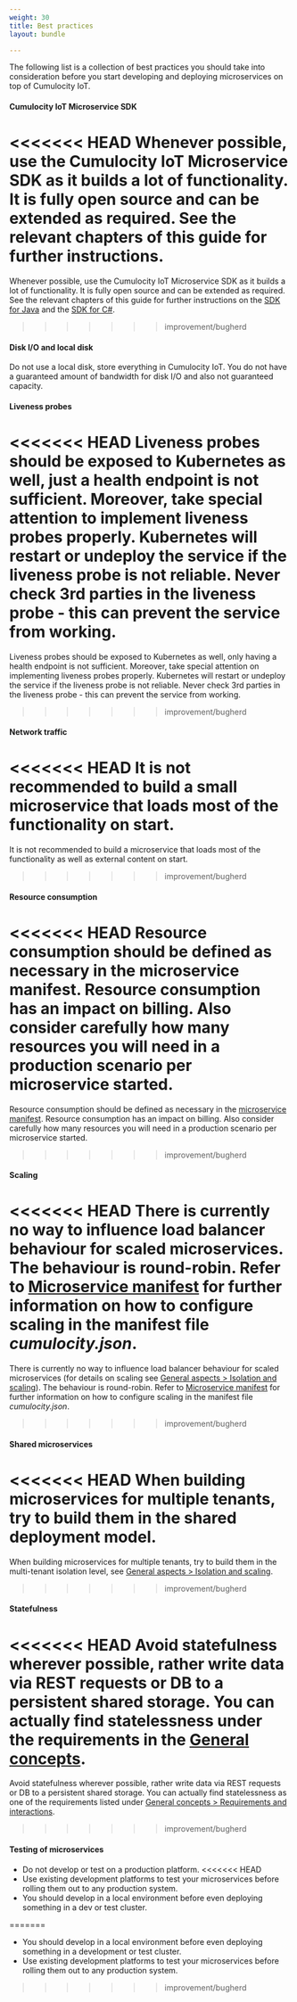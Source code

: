 ```yaml
---
weight: 30
title: Best practices
layout: bundle

---
```


The following list is a collection of best practices you should take into consideration before you start developing and deploying microservices on top of Cumulocity IoT.


#### Cumulocity IoT Microservice SDK

<<<<<<< HEAD
Whenever possible, use the Cumulocity IoT Microservice SDK as it builds a lot of functionality. It is fully open source and can be extended as required. See the relevant chapters of this guide for further instructions.
=======
Whenever possible, use the Cumulocity IoT Microservice SDK as it builds a lot of functionality. It is fully open source and can be extended as required. See the relevant chapters of this guide for further instructions on the [SDK for Java](/microservice-sdk/java/) and the [SDK for C#](/microservice-sdk/cs/).
>>>>>>> improvement/bugherd


#### Disk I/O and local disk

Do not use a local disk, store everything in Cumulocity IoT. You do not have a guaranteed amount of bandwidth for disk I/O and also not guaranteed capacity.


#### Liveness probes

<<<<<<< HEAD
Liveness probes should be exposed to Kubernetes as well, just a health endpoint is not sufficient. Moreover, take special attention to implement liveness probes properly. Kubernetes will restart or undeploy the service if the liveness probe is not reliable. Never check 3rd parties in the liveness probe - this can prevent the service from working. 
=======
Liveness probes should be exposed to Kubernetes as well, only having a health endpoint is not sufficient. Moreover, take special attention on implementing liveness probes properly. Kubernetes will restart or undeploy the service if the liveness probe is not reliable. Never check 3rd parties in the liveness probe - this can prevent the service from working. 
>>>>>>> improvement/bugherd


#### Network traffic

<<<<<<< HEAD
It is not recommended to build a small microservice that loads most of the functionality on start.
=======
It is not recommended to build a microservice that loads most of the functionality as well as external content on start.
>>>>>>> improvement/bugherd


#### Resource consumption

<<<<<<< HEAD
Resource consumption should be defined as necessary in the microservice manifest. Resource consumption has an impact on billing. Also consider carefully how many resources you will need in a production scenario per microservice started. 
=======
Resource consumption should be defined as necessary in the [microservice manifest](/microservice-sdk/concept/#manifest). Resource consumption has an impact on billing. Also consider carefully how many resources you will need in a production scenario per microservice started. 
>>>>>>> improvement/bugherd


#### Scaling

<<<<<<< HEAD
There is currently no way to influence load balancer behaviour for scaled microservices. The behaviour is round-robin. Refer to [Microservice manifest](/microservice-sdk/concept/#manifest) for further information on how to configure scaling in the manifest file *cumulocity.json*.
=======
There is currently no way to influence load balancer behaviour for scaled microservices (for details on scaling see [General aspects > Isolation and scaling](/microservice-sdk/concept/#isolation-levels)). The behaviour is round-robin. Refer to [Microservice manifest](/microservice-sdk/concept/#manifest) for further information on how to configure scaling in the manifest file *cumulocity.json*.
>>>>>>> improvement/bugherd


#### Shared microservices

<<<<<<< HEAD
When building microservices for multiple tenants, try to build them in the shared deployment model. 
=======
When building microservices for multiple tenants, try to build them in the multi-tenant isolation level, see [General aspects > Isolation and scaling](/microservice-sdk/concept/#isolation-levels). 
>>>>>>> improvement/bugherd


#### Statefulness

<<<<<<< HEAD
Avoid statefulness wherever possible, rather write data via REST requests or DB to a persistent shared storage. You can actually find statelessness under the requirements in the [General concepts](/microservice-sdk/concept/#requirements). 
=======
Avoid statefulness wherever possible, rather write data via REST requests or DB to a persistent shared storage. You can actually find statelessness as one of the requirements listed under [General concepts > Requirements and interactions](/microservice-sdk/concept/#requirements). 
>>>>>>> improvement/bugherd


#### Testing of microservices

* Do not develop or test on a production platform.
<<<<<<< HEAD
* Use existing development platforms to test your microservices before rolling them out to any production system.
* You should develop in a local environment before even deploying something in a dev or test cluster. 

=======
* You should develop in a local environment before even deploying something in a development or test cluster. 
* Use existing development platforms to test your microservices before rolling them out to any production system.
>>>>>>> improvement/bugherd



